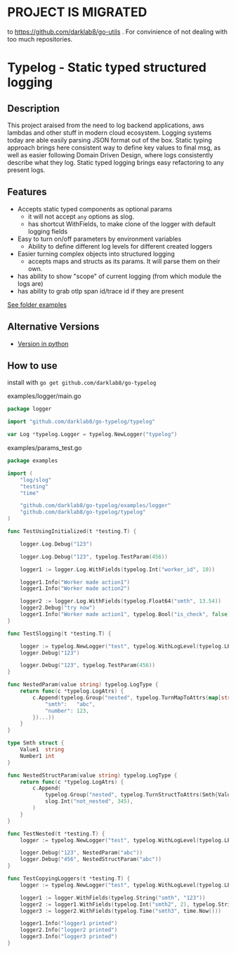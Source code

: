 # PROJECT IS MIGRATED

to https://github.com/darklab8/go-utils . For convinience of not dealing with too much repositories.

# Typelog - Static typed structured logging

## Description

This project araised from the need to log backend applications, aws lambdas and other stuff in modern cloud ecosystem. Logging systems today are able easily parsing JSON format out of the box.
Static typing approach brings here consistent way to define key values to final msg, as well as easier following Domain Driven Design, where logs consistently describe what they log. Static typed logging brings easy refactoring to any present logs.

## Features

- Accepts static typed components as optional params
  - it will not accept `any` options as slog.
  - has shortcut WithFields, to make clone of the logger with default logging fields
- Easy to turn on/off parameters by environment variables
  - Ability to define different log levels for different created loggers
- Easier turning complex objects into structured logging
  - accepts maps and structs as its params. It will parse them on their own.
- has ability to show "scope" of current logging (from which module the logs are)
- has ability to grab otlp span id/trace id if they are present

[See folder examples](./examples)

## Alternative Versions

- [Version in python](https://github.com/darklab8/py-typelog)

## How to use

install with `go get github.com/darklab8/go-typelog`

examples/logger/main.go
```go
package logger

import "github.com/darklab8/go-typelog/typelog"

var Log *typelog.Logger = typelog.NewLogger("typelog")
```

examples/params_test.go
```go
package examples

import (
	"log/slog"
	"testing"
	"time"

	"github.com/darklab8/go-typelog/examples/logger"
	"github.com/darklab8/go-typelog/typelog"
)

func TestUsingInitialized(t *testing.T) {

	logger.Log.Debug("123")

	logger.Log.Debug("123", typelog.TestParam(456))

	logger1 := logger.Log.WithFields(typelog.Int("worker_id", 10))

	logger1.Info("Worker made action1")
	logger1.Info("Worker made action2")

	logger2 := logger.Log.WithFields(typelog.Float64("smth", 13.54))
	logger2.Debug("try now")
	logger1.Info("Worker made action1", typelog.Bool("is_check", false))
}

func TestSlogging(t *testing.T) {

	logger := typelog.NewLogger("test", typelog.WithLogLevel(typelog.LEVEL_DEBUG))
	logger.Debug("123")

	logger.Debug("123", typelog.TestParam(456))
}

func NestedParam(value string) typelog.LogType {
	return func(c *typelog.LogAtrs) {
		c.Append(typelog.Group("nested", typelog.TurnMapToAttrs(map[string]any{
			"smth":   "abc",
			"number": 123,
		})...))
	}
}

type Smth struct {
	Value1  string
	Number1 int
}

func NestedStructParam(value string) typelog.LogType {
	return func(c *typelog.LogAtrs) {
		c.Append(
			typelog.Group("nested", typelog.TurnStructToAttrs(Smth{Value1: "123", Number1: 4})...),
			slog.Int("not_nested", 345),
		)
	}
}

func TestNested(t *testing.T) {
	logger := typelog.NewLogger("test", typelog.WithLogLevel(typelog.LEVEL_DEBUG), typelog.WithJsonFormat(true))

	logger.Debug("123", NestedParam("abc"))
	logger.Debug("456", NestedStructParam("abc"))
}

func TestCopyingLoggers(t *testing.T) {
	logger := typelog.NewLogger("test", typelog.WithLogLevel(typelog.LEVEL_DEBUG), typelog.WithJsonFormat(true))

	logger1 := logger.WithFields(typelog.String("smth", "123"))
	logger2 := logger1.WithFields(typelog.Int("smth2", 2), typelog.String("anotheparam", "abc"))
	logger3 := logger2.WithFields(typelog.Time("smth3", time.Now()))

	logger1.Info("logger1 printed")
	logger2.Info("logger2 printed")
	logger3.Info("logger3 printed")
}
```
